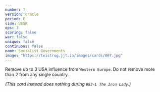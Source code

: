 ```yaml
---
number: 7
version: oracle
period: E
side: USSR
ops: 3
scoring: false
war: false
unique: false
continuous: false
name: Socialist Governments
image: "https://twistrug.jjt.io/images/cards/007.jpg"
---
```

Remove up to 3 USA influence from `Western Europe`. Do not remove more than 2 from any single country.

*(This card instead does nothing during `083-L The Iron Lady`.)*
